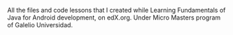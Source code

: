All the files and code lessons that I created while Learning Fundamentals of Java for Android development, on edX.org. Under Micro Masters program of Galelio Universidad.
